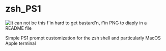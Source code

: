 # zsh_PS1

![It can not be this f'in hard to get bastard'n, f'in PNG to diaply in a README file]("https://raw.githubusercontent.com/Stephen-Harold/zsh_PS1/main/SimplePS1.png")

Simple PS1 prompt customization for the zsh shell and particularly MacOS Apple terminal
